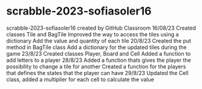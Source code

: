 # scrabble-2023-sofiasoler16
scrabble-2023-sofiasoler16 created by GitHub Classroom
16/08/23
Created classes Tile and BagTile
Improved the way to access the tiles using a dictionary
Add the value and quantity of each tile
20/8/23
Created the put method in BagTile class
Add a dictionary for the updated tiles during the game
23/8/23
Created classes Player, Board and Cell
Added a function to add letters to a player
28/8/23
Added a function thats gives the player the possibility to change a tile for another
Created a function for the players that defines the states that the player can have 
29/8/23
Updated the Cell class, added a multiplier for each cell to calculate the value
